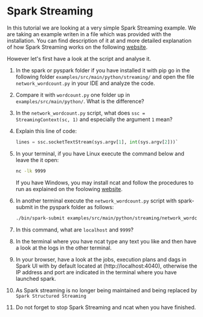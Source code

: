 # Spark Streaming

In this tutorial we are looking at a very simple Spark Streaming example. We are taking an example writen in a file which was provided with the installation. You can find description of it at and more detailed explanation of how Spark Streaming works on the following [website](https://spark.apache.org/docs/latest/streaming-programming-guide.html).

However let's first have a look at the script and analyse it.

1. In the spark or pyspark folder if you have installed it with pip go in the following folder `examples/src/main/python/streaming/` and open the file `network_wordcount.py` in your IDE and analyze the code.

2. Compare it with `wordcount.py` one folder up in `examples/src/main/python/`. What is the difference?

3. In the `network_wordcount.py` script, what does `ssc = StreamingContext(sc, 1)` and especially the argument `1` mean?

4. Explain this line of code:

    ```python
    lines = ssc.socketTextStream(sys.argv[1], int(sys.argv[2]))`
    ```

5. In your terminal, if you have Linux execute the command below and leave the it open:

    ```bash
    nc -lk 9999
    ```

    If you have Windows, you may install ncat and follow the procedures to run as explained on the foolowing [website](https://serverspace.io/support/help/how-to-install-ncat-tool-on_windows-and-linux/).

6. In another terminal execute the `network_wordcount.py` script with spark-submit in the pyspark folder as follows:

    ```bash
    ./bin/spark-submit examples/src/main/python/streaming/network_wordcount.py localhost 9999
    ```

7. In this command, what are `localhost` and `9999`?

8. In the terminal where you have ncat type any text you like and then have a look at the logs in the other terminal.

9. In your browser, have a look at the jobs, execution plans and dags in Spark UI with by default located at (http://localhost:4040), otherwise the IP address and port are indicated in the terminal where you have launched spark.

10. As Spark streaming is no longer being maintained and being replaced by `Spark Structured Streaming`

10. Do not forget to stop Spark Streaming and ncat when you have finished.
